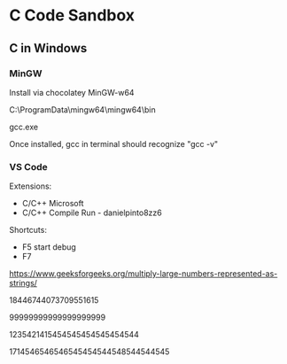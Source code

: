 # C Code Sandbox

## C in Windows

### MinGW

Install via chocolatey MinGW-w64

C:\ProgramData\mingw64\mingw64\bin

gcc.exe

Once installed, gcc in terminal should recognize "gcc -v"

### VS Code

Extensions:
* C/C++ Microsoft
* C/C++ Compile Run - danielpinto8zz6
		
Shortcuts:
* F5 start debug
* F7
	
https://www.geeksforgeeks.org/multiply-large-numbers-represented-as-strings/

18446744073709551615

99999999999999999999

1235421415454545454545454544

1714546546546545454544548544544545
